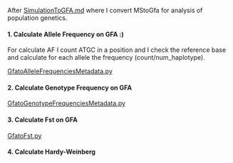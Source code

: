 After [SimulationToGFA.md](SimulationToGFA.md) where I convert MStoGfa for analysis of population genetics.

 #### 1. Calculate Allele Frequency on GFA :)

For calculate AF I count ATGC in a position and I check the reference base and calculate for each allele the frequency (count/num_haplotype).
 
 [GfatoAlleleFrequenciesMetadata.py](/GfatoAlleleFrequenciesMetadata.py)
 
 #### 2. Calculate Genotype Frequency on GFA
 
 [GfatoGenotypeFrequenciesMetadata.py](/GfatoGenotypeFrequenciesMetadata.py)
 
 #### 3. Calculate Fst on GFA
[GfatoFst.py](/GfatoFst.py)

#### 4. Calculate Hardy-Weinberg
 
 
